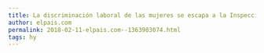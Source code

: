 ```yaml
---
title: La discriminación laboral de las mujeres se escapa a la Inspección de Trabajo
author: elpais.com
permalink: 2018-02-11-elpais.com--1363903074.html
tags: hy
---
```


